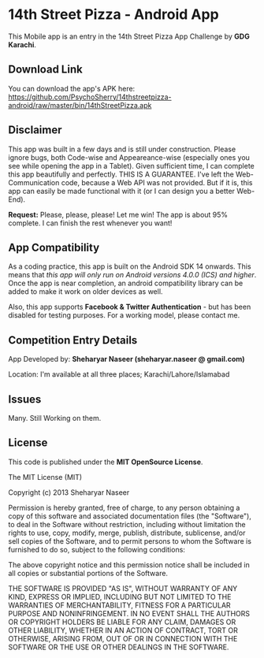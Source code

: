 14th Street Pizza - Android App
===============================

This Mobile app is an entry in the 14th Street Pizza App Challenge by **GDG Karachi**.


Download Link
-------------

You can download the app's APK here: https://github.com/PsychoSherry/14thstreetpizza-android/raw/master/bin/14thStreetPizza.apk


Disclaimer
----------

This app was built in a few days and is still under construction. Please ignore bugs, both Code-wise and Appeareance-wise (especially ones you see while opening the app in a Tablet). Given sufficient time, I can complete this app beautifully and perfectly. THIS IS A GUARANTEE. I've left the Web-Communication code, because a Web API was not provided. But if it is, this app can easily be made functional with it (or I can design you a better Web-End).

**Request:** Please, please, please! Let me win! The app is about 95% complete. I can finish the rest whenever you want!


App Compatibility
-----------------

As a coding practice, this app is built on the Android SDK 14 onwards. This means that *this app will only run on Android versions 4.0.0 (ICS) and higher*. Once the app is near completion, an android compatibility library can be added to make it work on older devices as well.

Also, this app supports **Facebook & Twitter Authentication** - but has been disabled for testing purposes. For a working model, please contact me.


Competition Entry Details
-------------------------

App Developed by: **Sheharyar Naseer (sheharyar.naseer @ gmail.com)**

Location: I'm available at all three places; Karachi/Lahore/Islamabad


Issues
------

Many. Still Working on them.


License
-------

This code is published under the **MIT OpenSource License**.


The MIT License (MIT)

Copyright (c) 2013 Sheharyar Naseer

Permission is hereby granted, free of charge, to any person obtaining a copy 
of this software and associated documentation files (the "Software"), to deal 
in the Software without restriction, including without limitation the rights 
to use, copy, modify, merge, publish, distribute, sublicense, and/or sell 
copies of the Software, and to permit persons to whom the Software is 
furnished to do so, subject to the following conditions: 
 
The above copyright notice and this permission notice shall be included in 
all copies or substantial portions of the Software. 
 
THE SOFTWARE IS PROVIDED "AS IS", WITHOUT WARRANTY OF ANY KIND, EXPRESS OR 
IMPLIED, INCLUDING BUT NOT LIMITED TO THE WARRANTIES OF MERCHANTABILITY, 
FITNESS FOR A PARTICULAR PURPOSE AND NONINFRINGEMENT. IN NO EVENT SHALL THE 
AUTHORS OR COPYRIGHT HOLDERS BE LIABLE FOR ANY CLAIM, DAMAGES OR OTHER 
LIABILITY, WHETHER IN AN ACTION OF CONTRACT, TORT OR OTHERWISE, ARISING FROM, 
OUT OF OR IN CONNECTION WITH THE SOFTWARE OR THE USE OR OTHER DEALINGS IN 
THE SOFTWARE. 
 
